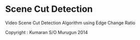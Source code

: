 Scene Cut Detection
===================

Video Scene Cut Detection Algorithm using Edge Change Ratio

Copyright : Kumaran S/O Murugun 2014
